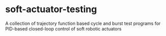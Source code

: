 # soft-actuator-testing
A collection of trajectory function based cycle and burst test programs for PID-based closed-loop control of soft robotic actuators
